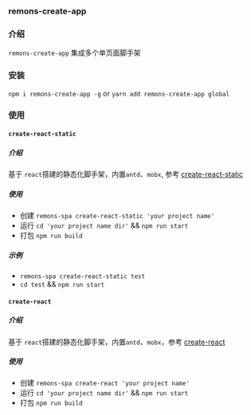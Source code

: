 ### remons-create-app

### 介绍

`remons-create-app` 集成多个单页面脚手架

### 安装

`npm i remons-create-app -g` or `yarn add remons-create-app global`

### 使用

#### `create-react-static`

##### 介绍

基于 `react`搭建的静态化脚手架，内置`antd`、`mobx`, 参考 [create-react-static](https://gitee.com/Remons/create-react-static)

##### 使用

- 创建 `remons-spa create-react-static 'your project name'`
- 运行 `cd 'your project name dir'` && `npm run start`
- 打包 `npm run build`

##### 示例

- `remons-spa create-react-static test`
- `cd test` && `npm run start`

#### `create-react`

##### 介绍

基于 `react`搭建的静态化脚手架，内置`antd`、`mobx`，参考 [create-react](https://gitee.com/Remons/create-react)

##### 使用

- 创建 `remons-spa create-react 'your project name'`
- 运行 `cd 'your project name dir'` && `npm run start`
- 打包 `npm run build`
